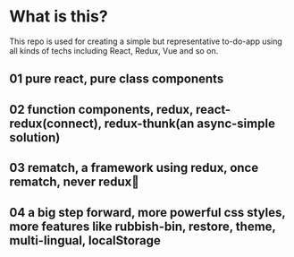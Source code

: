 # What is this?

This repo is used for creating a simple but representative to-do-app using all kinds of techs including React, Redux, Vue and so on.

## 01 pure react, pure class components

## 02 function components, redux, react-redux(connect), redux-thunk(an async-simple solution)

## 03 rematch, a framework using redux, once rematch, never redux🤣

## 04 a big step forward, more powerful css styles, more features like rubbish-bin, restore, theme, multi-lingual, localStorage
